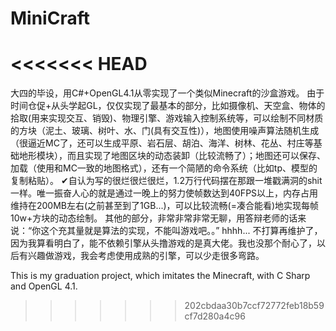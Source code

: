 # MiniCraft
<<<<<<< HEAD
=======
大四的毕设，用C#+OpenGL4.1从零实现了一个类似Minecraft的沙盒游戏。
由于时间仓促+从头学起GL，仅仅实现了最基本的部分，比如摄像机、天空盒、物体的拾取(用来实现交互、销毁)、物理引擎、游戏输入控制系统等，可以绘制不同材质的方块（泥土、玻璃、树叶、水、门(具有交互性)），地图使用噪声算法随机生成（很逼近MC了，还可以生成平原、岩石层、胡泊、海洋、树林、花丛、村庄等基础地形模块），而且实现了地图区块的动态装卸（比较流畅了）；地图还可以保存、加载（使用和MC一致的地图格式），还有一个简陋的命令系统（比如tp、模型的复制粘贴）。
✔自认为写的很烂很烂很烂，1.2万行代码摆在那跟一堆戳满洞的shit一样。唯一振奋人心的就是通过一晚上的努力使帧数达到40FPS以上，内存占用维持在200MB左右(之前甚至到了1GB...)，可以比较流畅(=凑合能看)地实现每帧10w+方块的动态绘制。
其他的部分，非常非常非常无聊，用答辩老师的话来说：“你这个充其量就是算法的实现，不能叫游戏吧。。” hhhh...
不打算再维护了，因为我算看明白了，能不依赖引擎从头撸游戏的是真大佬。我也没那个耐心了，以后有兴趣做游戏，我会考虑使用成熟的引擎，可以少走很多弯路。

This is my  graduation project, which imitates the Minecraft, with C Sharp and OpenGL 4.1.
>>>>>>> 202cbdaa30b7ccf72772feb18b59cf7d280a4c96
